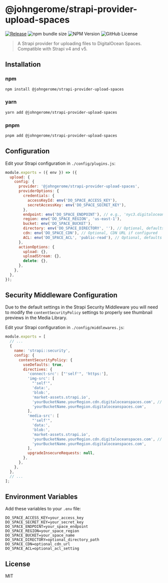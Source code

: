 # @johngerome/strapi-provider-upload-spaces

[![Release](https://github.com/johngerome/strapi-provider-upload-spaces/actions/workflows/release.yml/badge.svg)](https://github.com/johngerome/strapi-provider-upload-spaces/actions/workflows/release.yml)
![npm bundle size](https://img.shields.io/bundlephobia/min/%40johngerome%2Fstrapi-provider-upload-spaces)
![NPM Version](https://img.shields.io/npm/v/@johngerome/strapi-provider-upload-spaces)
![GitHub License](https://img.shields.io/github/license/johngerome/strapi-provider-upload-spaces)


> A Strapi provider for uploading files to DigitalOcean Spaces. Compatible with Strapi v4 and v5.


## Installation

### npm

```bash
npm install @johngerome/strapi-provider-upload-spaces
```

### yarn

```bash
yarn add @johngerome/strapi-provider-upload-spaces
```

### pnpm

```bash
pnpm add @johngerome/strapi-provider-upload-spaces
```

## Configuration

Edit your Strapi configuration in `./config/plugins.js`:

```javascript
module.exports = ({ env }) => ({
  upload: {
    config: {
      provider: '@johngerome/strapi-provider-upload-spaces',
      providerOptions: {
        credentials: {
          accessKeyId: env('DO_SPACE_ACCESS_KEY'),
          secretAccessKey: env('DO_SPACE_SECRET_KEY'),
        },
        endpoint: env('DO_SPACE_ENDPOINT'), // e.g., 'nyc3.digitaloceanspaces.com'
        region: env('DO_SPACE_REGION', 'us-east-1'),
        bucket: env('DO_SPACE_BUCKET'),
        directory: env('DO_SPACE_DIRECTORY', ''), // Optional, defaults to root
        cdn: env('DO_SPACE_CDN'), // Optional, CDN URL if configured
        ACL: env('DO_SPACE_ACL', 'public-read'), // Optional, defaults to 'public-read'
      },
      actionOptions: {
        upload: {},
        uploadStream: {},
        delete: {},
      },
    },
  },
});
```

## Security Middleware Configuration

Due to the default settings in the Strapi Security Middleware you will need to modify the `contentSecurityPolicy` settings to properly see thumbnail previews in the Media Library.

Edit your Strapi configuration in `./config/middlewares.js`:

```javascript
module.exports = [
  // ...
  {
    name: 'strapi::security',
    config: {
      contentSecurityPolicy: {
        useDefaults: true,
        directives: {
          'connect-src': ["'self'", 'https:'],
          'img-src': [
            "'self'",
            'data:',
            'blob:',
            'market-assets.strapi.io',
            'yourBucketName.yourRegion.cdn.digitaloceanspaces.com', // with CDN
            'yourBucketName.yourRegion.digitaloceanspaces.com',
          ],
          'media-src': [
            "'self'",
            'data:',
            'blob:',
            'market-assets.strapi.io',
            'yourBucketName.yourRegion.cdn.digitaloceanspaces.com', // with CDN
            'yourBucketName.yourRegion.digitaloceanspaces.com',
          ],
          upgradeInsecureRequests: null,
        },
      },
    },
  },
  // ...
];
```

## Environment Variables

Add these variables to your `.env` file:

```
DO_SPACE_ACCESS_KEY=your_access_key
DO_SPACE_SECRET_KEY=your_secret_key
DO_SPACE_ENDPOINT=your_space_endpoint
DO_SPACE_REGION=your_space_region
DO_SPACE_BUCKET=your_space_name
DO_SPACE_DIRECTORY=optional_directory_path
DO_SPACE_CDN=optional_cdn_url
DO_SPACE_ACL=optional_acl_setting
```

## License

MIT
